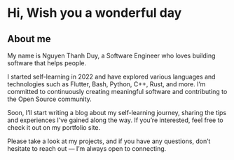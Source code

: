 # Hi, Wish you a wonderful day

## About me

My name is Nguyen Thanh Duy, a Software Engineer who loves building software that helps people.

I started self-learning in 2022 and have explored various languages and technologies such as Flutter, Bash, Python, C++, Rust, and more. I’m committed to continuously creating meaningful software and contributing to the Open Source community.

Soon, I’ll start writing a blog about my self-learning journey, sharing the tips and experiences I’ve gained along the way. If you’re interested, feel free to check it out on my portfolio site.

Please take a look at my projects, and if you have any questions, don’t hesitate to reach out — I’m always open to connecting.
